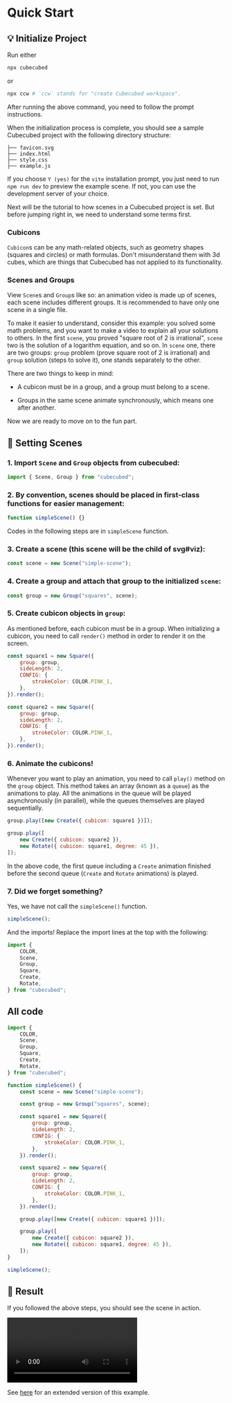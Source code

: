 <!-- # Cubecubed - A Math Visualization Engine -->

# Quick Start

## 💡 Initialize Project

Run either

```sh
npx cubecubed
```

or

```sh
npx ccw # `ccw` stands for "create Cubecubed workspace".
```

After running the above command, you need to follow the prompt instructions.

When the initialization process is complete, you should see a sample Cubecubed project with the following directory structure:

```
├── favicon.svg
├── index.html
├── style.css
├── example.js
```

If you choose `Y (yes)` for the `vite` installation prompt, you just need to run `npm run dev` to preview the example scene. If not, you can use the development server of your choice.

Next will be the tutorial to how scenes in a Cubecubed project is set. But before jumping right in, we need to understand some terms first.

### Cubicons

`Cubicon`s can be any math-related objects, such as geometry shapes (squares and circles) or math formulas. Don't misunderstand them with 3d cubes, which are things that Cubecubed has not applied to its functionality.

### Scenes and Groups

View `Scene`s and `Group`s like so: an animation video is made up of scenes, each scene includes different groups. It is recommended to have only one scene in a single file.

To make it easier to understand, consider this example: you solved some math problems, and you want to make a video to explain all your solutions to others. In the first `scene`, you proved "square root of 2 is irrational", `scene` two is the solution of a logarithm equation, and so on.
In `scene` one, there are two groups: `group` problem (prove square root of 2 is irrational) and `group` solution (steps to solve it), one stands separately to the other.

There are two things to keep in mind:

-   A cubicon must be in a group, and a group must belong to a scene.

-   Groups in the same scene animate synchronously, which means one after another.

Now we are ready to move on to the fun part.

## 🚀 Setting Scenes

### 1. Import `Scene` and `Group` objects from cubecubed:

```js
import { Scene, Group } from "cubecubed";
```

### 2. By convention, scenes should be placed in first-class functions for easier management:

```js
function simpleScene() {}
```

Codes in the following steps are in `simpleScene` function.

### 3. Create a scene (this scene will be the child of svg#viz):

```js
const scene = new Scene("simple-scene");
```

### 4. Create a group and attach that group to the initialized `scene`:

```js
const group = new Group("squares", scene);
```

### 5. Create cubicon objects in `group`:

As mentioned before, each cubicon must be in a group. When initializing a cubicon, you need to call `render()` method in order to render it on the screen.

```js
const square1 = new Square({
    group: group,
    sideLength: 2,
    CONFIG: {
        strokeColor: COLOR.PINK_1,
    },
}).render();

const square2 = new Square({
    group: group,
    sideLength: 2,
    CONFIG: {
        strokeColor: COLOR.PINK_1,
    },
}).render();
```

### 6. Animate the cubicons!

Whenever you want to play an animation, you need to call `play()` method on the `group` object. This method takes an array (known as a `queue`) as the animations to play. All the animations in the queue will be played asynchronously (in parallel), while the queues themselves are played sequentially.

```js
group.play([new Create({ cubicon: square1 })]);

group.play([
    new Create({ cubicon: square2 }),
    new Rotate({ cubicon: square1, degree: 45 }),
]);
```

In the above code, the first queue including a `Create` animation finished before the second queue (`Create` and `Rotate` animations) is played.

### 7. Did we forget something?

Yes, we have not call the `simpleScene()` function.

```js
simpleScene();
```

And the imports! Replace the import lines at the top with the following:

```js
import {
    COLOR,
    Scene,
    Group,
    Square,
    Create,
    Rotate,
} from "cubecubed";
```

## All code

```js
import {
    COLOR,
    Scene,
    Group,
    Square,
    Create,
    Rotate,
} from "cubecubed";

function simpleScene() {
    const scene = new Scene("simple-scene");

    const group = new Group("squares", scene);

    const square1 = new Square({
        group: group,
        sideLength: 2,
        CONFIG: {
            strokeColor: COLOR.PINK_1,
        },
    }).render();

    const square2 = new Square({
        group: group,
        sideLength: 2,
        CONFIG: {
            strokeColor: COLOR.PINK_1,
        },
    }).render();

    group.play([new Create({ cubicon: square1 })]);

    group.play([
        new Create({ cubicon: square2 }),
        new Rotate({ cubicon: square1, degree: 45 }),
    ]);
}

simpleScene();
```

## 🍿 Result

If you followed the above steps, you should see the scene in action.

![](./_media/videos/simpleScene.mp4 ":include :type=video controls width=100% autoplay loop")

See [here](https://github.com/imaphatduc/cubecubed/blob/master/init/example.js) for an extended version of this example.

